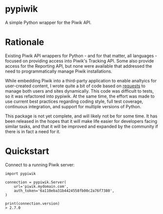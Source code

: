 pypiwik
=======

A simple Python wrapper for the Piwik API.

# Rationale

Existing Piwik API wrappers for Python - and for that matter, all languages -
focused on providing access into Piwik's Tracking API. Some also provide access
for the Reporting API, but none were available that addressed the need to
programmatically manage Piwik installations.

While embedding Piwik into a third-party application to enable analtyics for
user-created content, I wrote quite a bit of code based on
[requests](http://github.com/kennethreitz/requests) to manage both users and
sites dynamically. This code was difficult to tests, so it was refactored into
pypiwik. At the same time, the effort was made to use current best practices
regarding coding style, full test coverage, continuous integration, and support
for multiple versions of Python.

This package is not yet complete, and will likely not be for some time. It has
been released in the hopes that it will make life easier for developers facing
similar tasks, and that it will be improved and expanded by the community if
there is in fact a need for it.

# Quickstart

Connect to a running Piwik server:

    import pypiwik
    
    connection = pypiwik.Server(
        url='piwik.mydomain.com',
        auth_token='6a110eba31b4424558fb00c2a76f7380',
    )
   
    print(connection.version)
    > 2.7.0